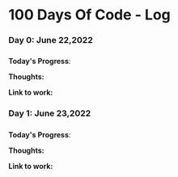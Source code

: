 # 100 Days Of Code - Log

### Day 0: June 22,2022 
##### 

**Today's Progress**:  

**Thoughts:** 

**Link to work:** 

### Day 1: June 23,2022 
##### 

**Today's Progress**: 

**Thoughts:** 

**Link to work:** 

